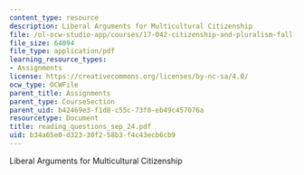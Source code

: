 ```yaml
---
content_type: resource
description: Liberal Arguments for Multicultural Citizenship
file: /ol-ocw-studio-app/courses/17-042-citizenship-and-pluralism-fall-2003/b34a65e0d32330f258b3f4c43ecb6cb9_reading_questions_sep_24.pdf
file_size: 64094
file_type: application/pdf
learning_resource_types:
- Assignments
license: https://creativecommons.org/licenses/by-nc-sa/4.0/
ocw_type: OCWFile
parent_title: Assignments
parent_type: CourseSection
parent_uid: b42469e3-f1d8-c55c-73f0-eb49c457076a
resourcetype: Document
title: reading_questions_sep_24.pdf
uid: b34a65e0-d323-30f2-58b3-f4c43ecb6cb9
---
```

Liberal Arguments for Multicultural Citizenship